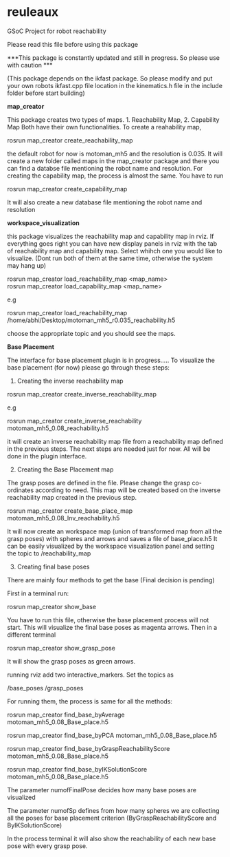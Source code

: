 # reuleaux
GSoC Project for robot reachability

Please read this file before using this package

***This package is constantly updated and still in progress. So please use with caution ***

(This package depends on the ikfast package. So please modify and put your own robots ikfast.cpp file location in the kinematics.h file in the include folder before start building)

__map_creator__ 

This package creates two types of maps. 1. Reachability Map, 2. Capability Map
Both have their own functionalities. To create a reahability map,

rosrun map_creator create_reachability_map

the default robot for now is motoman_mh5 and the resolution is 0.035. It will create a new folder called maps in the map_creator package and there you can find a databse file mentioning the robot name and resolution.
For creating the capability map, the process is almost the same. You have to run

rosrun map_creator create_capability_map

It will also create a new database file mentioning the robot name and resolution

__workspace_visualization__

this package visualizes the reachability map and capability map in rviz. If everything goes right you can have new display panels in rviz with the tab of reachability map and capability map. Select whihch one you would like to visualize. (Dont run both of them at the same time, otherwise the system may hang up)

rosrun map_creator load_reachability_map <map location><map_name>  
rosrun map_creator load_capability_map <map location><map_name> 

e.g

rosrun map_creator load_reachability_map /home/abhi/Desktop/motoman_mh5_r0.035_reachability.h5

choose the appropriate topic and you should see the maps.



__Base Placement__

The interface for base placement plugin is in progress.....
To visualize the base placement (for now) please go through these steps:

1. Creating the inverse reachability map

rosrun map_creator create_inverse_reachability_map <reachability map name>

e.g

rosrun map_creator create_inverse_reachability motoman_mh5_0.08_reachability.h5

it will create an inverse reachability map file from a reachability map defined in the previous steps. The next steps are needed just for now. All will be done in the plugin interface.

2. Creating the Base Placement map

The grasp poses are defined in the file. Please change the grasp co-ordinates according to need. This map will be created based on the inverse reachability map created in the previous step.

rosrun map_creator create_base_place_map motoman_mh5_0.08_Inv_reachability.h5

It will now create an workspace map (union of transformed map from all the grasp poses) with spheres and arrows and saves a file of base_place.h5 It can be easily visualized by the workspace visualization panel and setting the topic to /reachability_map

3. Creating final base poses

There are mainly four methods to get the base (Final decision is pending)

First in a terminal run:

rosrun map_creator show_base

You have to run this file, otherwise the base placement process will not start. This will visualize the final base poses as magenta arrows. Then in a different terminal

rosrun map_creator show_grasp_pose

It will show the grasp poses as green arrows.

running rviz add two interactive_markers. Set the topics as

/base_poses
/grasp_poses

For running them, the process is same for all the methods:

rosrun map_creator find_base_byAverage motoman_mh5_0.08_Base_place.h5

rosrun map_creator find_base_byPCA motoman_mh5_0.08_Base_place.h5

rosrun map_creator find_base_byGraspReachabilityScore motoman_mh5_0.08_Base_place.h5

rosrun map_creator find_base_byIKSolutionScore motoman_mh5_0.08_Base_place.h5


The parameter numofFinalPose decides how many base poses are visualized 

The parameter numofSp defines from how many spheres we are collecting all the poses for base placement criterion (ByGraspReachabilityScore and ByIKSolutionScore)

In the process terminal it will also show the reachability of each new base pose with every grasp pose.





















